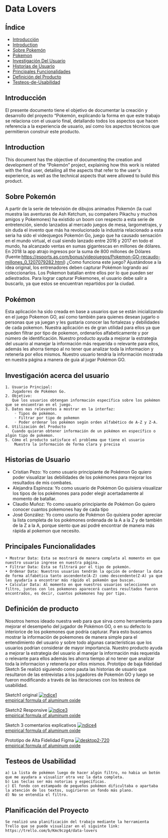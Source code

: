# Data Lovers

## Índice

* [Introducción](#Introducción)
* [Introduction](#Introduction)
* [Sobre Pokemón](#Sobre-Pokemón)
* [Pokemon](#Pokemon-App)
* [Investigación Del Usuario](#Investigación-Del-Usuario)
* [Historias de Usuario](#Historias-de-Usuario)
* [Principales Funcionalidades](#Principales-Funcionalidades)
* [Definición del Producto](#Definicion-del-Producto)
* [Testeos-de-Usabilidad](#Testeos-de-Usabilidad)

## Introducción

  El presente documento tiene el objetivo de documentar la creación y desarrollo del proyecto “Pokemón, explicando la forma en que este trabajo se relaciona con el usuario final, detallando  todos los aspectos que hacen referencia a la experiencia de usuario, así como los aspectos técnicos que permitieron construir este producto. 

## Introduction

This document has the objective of documenting the creation and development of the “Pokemón” project, explaining how this work is related with the final user, detailing all the aspects that refer to the user's experience, as well as the technical aspects that were allowed to build this product.

## Sobre Pokemón
A partir de la serie de televisión de dibujos animados Pokemón (la cual muestra las aventuras de Ash Ketchum, su compañero Pikachu y muchos amigos y Pokemones) ha existido un boom con respecto a esta serie de entretención, siendo lanzados al mercado juegos de mesa, largometrajes, y sin duda el invento que más ha revolucionado la industria relacionado a esta seria ha sido el videojuegos Pokemón Go, juego que ha causado sensación en el mundo virtual, el cual siendo lanzado entre 2016 y 2017 en todo el mundo,  ha alcanzado ventas en sumas gigantescas en millones de dólares. En 2018 la app atrajo ingresos por la suma de 800 millones de Dólares (fuente:https://esports.as.com/bonus/videojuegos/Pokemon-GO-recaudo-millones_0_1207079282.html)
¿Como funciona este juego? Ajustándose a la idea original, los entrenadores deben capturar Pokémon logrando así coleccionarlos. Los Pokemon batallan entre ellos por lo que pueden ser adiestrados. Para lograr capturar Pokemones, el usuario debe salir a buscarlo, ya que estos se encuentran repartidos por la ciudad. 

## Pokémon 
Esta aplicación ha sido creada en base a usuarios que se están inicializando en el juego Pokemon GO, así como también para quienes desean jugarlo o personas que ya juegan y les gustaria conocer las fortalezas y debilidades de cada pokemon. Nuestra aplicación es de gran utilidad para ellos ya que pueden filtrar por tipo de pokemon, ordenarlos alfabeticamente y por número de identificación.
Nuestro producto ayuda a mejorar la estrategia del usuario al manejar la información más requerida o relevante para ellos, además les ahorra tiempo al no tener que analizar toda la informacion y retenerla por ellos mismos. Nuestro usuario tendría la información mostrada en nuestra página a manera de guia al jugar Pokémon GO.

## Investigación acerca del usuario
    1. Usuario Principal:
       Jugadores de Pokémon Go.
    2. Objetivo:
       Que los usuarios obtengan información específica sobre los pokémon que se encuentran en el juego.
    3. Datos mas relevantes a mostrar en la interfaz:
        ◦ Tipos de pokémon. 
        ◦ Filtrar por tipo de pokemon
        ◦ Poder ordenar los pokémon según orden alfabético de A-Z y Z-A. 
    4. Utilización del Producto
       Cuando quieran obtener información de un pokémon en específico o algún tipo de pokemon.
    5. Cómo el producto satisface el problema que tiene el usuario
        Muestra la información de forma clara y precisa

## Historias de Usuario

* Cristian Pezo: 
    Yo como usuario principiante de Pokémon Go quiero poder visualizar las debilidades de los pokémones para mejorar los resultados de mis combates.
* Alejandra Espinoza: 
    Yo como usuario de Pokémon Go quisiera visualizar los tipos de los pokémones para poder elegir acertadamente al momento de batallar.
* Claudio Muñoz:
    Yo como usuario principiante de Pokémon Go quiero conocer cuantos pokemones hay de cada tipo
* José González:
    Yo como usurio de Pokémon Go quisiera poder apreciar la lista completa de los pokémones ordenada de la A a la Z y de también de la Z a la A, porque siento que así podré encontrar de manera más rápida al pokemon que necesito.

## Principales Funcionalidades
    • Mostrar Data: Esta se mostrará de manera completa al momento en que nuestro usuario ingrese en nuestra página.
    • Filtrar Data: Esta se filtrará por el tipo de pokemón.
    • Ordenar Data: Nuestros usuarios tendrán la opción de ordenar la data de forma alfabética tanto ascendente(A-Z) como descendente(Z-A) ya que les ayudaría a encontrar más rápido el pokemón que buscan.
    • Calcular Data: Al momento en que nuestros usuarios seleccionen un filtro, juntos con los pokemones aparecerá cuantos resultados fueron encontrados, es decir, cuantos pokemones hay por tipo. 

## Definición de producto
Nosotros hemos ideado nuestra web para que sirva como herramienta para mejorar el desempeño del jugador de Pokémon GO, o en su defecto lo interiorice de los pokemones que podría capturar.
Para esto buscamos mostrar la información de pokemones de manera simple para el entendimiento del usuario y sobre todo algunas características que los usuarios podrian considerar de mayor importancia.
Nuestro producto ayuda a mejorar la estrategia del usuario al manejar la información más requerida o relevante para ellos además les ahorra tiempo al no tener que analizar toda la informacion y retenerla por ellos mismos.
Prototipo de baja fidelidad Sketch
Se realizó siguiendo como pauta las historias de usuario que resultaron de las entrevistas a los jugadores de Pokemón GO y luego se fueron modificando a través de las iteraciones con los testeos de usabilidad.

Sketch1 original 
<a href="https://ibb.co/84MWwV2"><img src="https://i.ibb.co/BKLXJRj/ndice1.jpg" alt="ndice1" border="0"></a><br /><a target='_blank' href='https://aluminumsulfate.net/aluminum-oxide'>empirical formula of aluminum oxide</a><br />

Sketch2 Responsive
<a href="https://ibb.co/fNHgSdG"><img src="https://i.ibb.co/PWgLYGz/ndice3.jpg" alt="ndice3" border="0"></a><br /><a target='_blank' href='https://aluminumsulfate.net/aluminum-oxide'>empirical formula of aluminum oxide</a><br />

Sketch 3 comentarios explicativos
<a href="https://ibb.co/8XBcT1q"><img src="https://i.ibb.co/LvP5bVm/ndice4.jpg" alt="ndice4" border="0"></a><br /><a target='_blank' href='https://aluminumsulfate.net/aluminum-oxide'>empirical formula of aluminum oxide</a><br />

Prototipo de Alta Fidelidad Figma
<a href="https://ibb.co/r6Z8JHy"><img src="https://i.ibb.co/hWKQvV8/desktop2-720.png" alt="desktop2-720" border="0"></a><br /><a target='_blank' href='https://aluminumsulfate.net/aluminum-oxide'>empirical formula of aluminum oxide</a><br />


## Testeos de Usabilidad
    a) La lista de pokémon luego de hacer algún filtro, no habia un botón que me ayudara a visualizr otra vez la data completa.
    b) Las teclas ser más notorias y específicas.
    c) El fondo con estampado de pequeños pokémon dificultaba o apartaba la atención de los textos, sugirieron un fondo más plano.
    d) No se entendía el filtro.

## Planificación del Proyecto
    Se realizó una planificación del trabajo mediante la herramienta Trello que se puede visualizar en el siguinte link: https://trello.com/b/Kmc9czg4/data-lovers